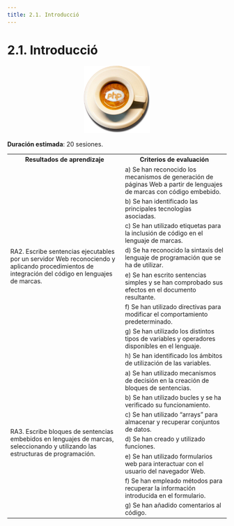 ```yaml
---
title: 2.1. Introducció
---
```

# 2.1. Introducció


<div style="text-align: center;"><img src="../../img/ut02/cover02.png" alt="ut02" style="max-width: 30%;" /></div>

**Duración estimada**: 20 sesiones.

<div class="center-table">
<table>
    <tr>
    <th>Resultados de aprendizaje</th>
    <th>Criterios de evaluación</th>        
    </tr>
    <tr>
    <td rowspan=8>RA2. Escribe sentencias ejecutables por un servidor Web reconociendo y aplicando procedimientos de integración del código en lenguajes de marcas.</td>
    <td>a) Se han reconocido los mecanismos de generación de páginas Web a partir de lenguajes de marcas con código embebido.</td>        
    </tr>   
    <tr>
    <td>b) Se han identificado las principales tecnologías asociadas.</td>   
    </tr>    
    <td>c) Se han utilizado etiquetas para la inclusión de código en el lenguaje de marcas.</td>        
    </tr>    
    <td>d) Se ha reconocido la sintaxis del lenguaje de programación que se ha de utilizar.</td>        
    </tr>    
    <td>e) Se han escrito sentencias simples y se han comprobado sus efectos en el documento resultante.</td>       
    </tr>    
    <td>f) Se han utilizado directivas para modificar el comportamiento predeterminado.</td>        
    </tr>    
    <td>g) Se han utilizado los distintos tipos de variables y operadores disponibles en el lenguaje.</td>        
    </tr>    
    <tr>      
    <td>h) Se han identificado los ámbitos de utilización de las variables.</td>        
    </tr>     
    <td rowspan=7>RA3. Escribe bloques de sentencias embebidos en lenguajes de marcas, seleccionando y utilizando las estructuras de programación.</td>
    <td>a) Se han utilizado mecanismos de decisión en la creación de bloques de sentencias.</td>        
    </tr>   
    <tr>
    <td>b) Se han utilizado bucles y se ha verificado su funcionamiento.</td>   
    </tr>    
    <td>c) Se han utilizado “arrays” para almacenar y recuperar conjuntos de datos.</td>        
    </tr>    
    <td>d) Se han creado y utilizado funciones.</td>        
    </tr>    
    <td>e) Se han utilizado formularios web para interactuar con el usuario del navegador Web.</td>       
    </tr>    
    <td>f) Se han empleado métodos para recuperar la información introducida en el formulario.</td>        
    </tr>    
    <td>g) Se han añadido comentarios al código.</td>        
    </tr>    
</table>
</div>





​	